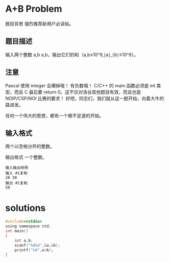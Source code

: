 # A+B Problem
题目背景
强烈推荐新用户必读帖。

## 题目描述
输入两个整数 
a,b
a,b，输出它们的和（a,b≤10^9,∣a∣,∣b∣≤10^9）。

## 注意

Pascal 使用 integer 会爆掉哦！
有负数哦！
C/C++ 的 main 函数必须是 int 类型，而且 C 最后要 return 0。这不仅对洛谷其他题目有效，而且也是 NOIP/CSP/NOI 比赛的要求！
好吧，同志们，我们就从这一题开始，向着大牛的路进发。

任何一个伟大的思想，都有一个微不足道的开始。

## 输入格式
两个以空格分开的整数。

输出格式
一个整数。
```
输入输出样例
输入 #1复制
20 30
输出 #1复制
50
```

# solutions 
```c
#include<cstdio>
using namespace std;
int main()
{
    int a,b;
    scanf("%d%d",&a,&b);
    printf("%d",a+b);
}

```
